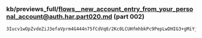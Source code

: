 ### kb/previews_full/flows__new_account_entry_from_your_personal_account@auth.har.part020.md (part 002)

```md
3Iucv1wOpZvdeZiJ3efaVprm4G444n75fCdVq0/2Kc0LCUHfmhbkPc9PepLwDHIG3+gMiYje6E2P7+/uBYO
```

```
